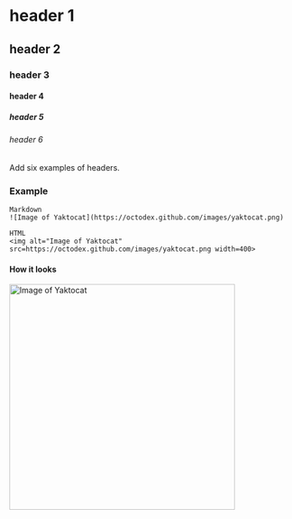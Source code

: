 # header 1
## header 2
### header 3
#### header 4
##### header 5
###### header 6

Add six examples of headers. 

### Example
```
Markdown
![Image of Yaktocat](https://octodex.github.com/images/yaktocat.png)
```
```
HTML
<img alt="Image of Yaktocat" src=https://octodex.github.com/images/yaktocat.png width=400>
```
#### How it looks
<img alt="Image of Yaktocat" src=https://octodex.github.com/images/yaktocat.png width=400>
